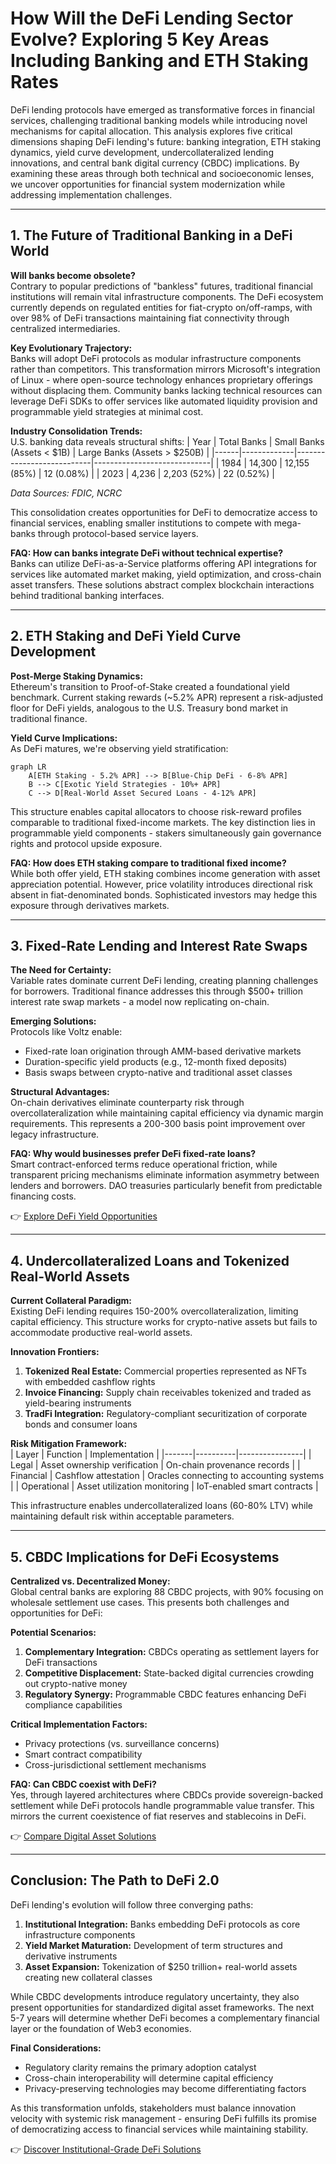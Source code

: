 # How Will the DeFi Lending Sector Evolve? Exploring 5 Key Areas Including Banking and ETH Staking Rates

DeFi lending protocols have emerged as transformative forces in financial services, challenging traditional banking models while introducing novel mechanisms for capital allocation. This analysis explores five critical dimensions shaping DeFi lending's future: banking integration, ETH staking dynamics, yield curve development, undercollateralized lending innovations, and central bank digital currency (CBDC) implications. By examining these areas through both technical and socioeconomic lenses, we uncover opportunities for financial system modernization while addressing implementation challenges.

---

## 1. The Future of Traditional Banking in a DeFi World

**Will banks become obsolete?**  
Contrary to popular predictions of "bankless" futures, traditional financial institutions will remain vital infrastructure components. The DeFi ecosystem currently depends on regulated entities for fiat-crypto on/off-ramps, with over 98% of DeFi transactions maintaining fiat connectivity through centralized intermediaries.

**Key Evolutionary Trajectory:**  
Banks will adopt DeFi protocols as modular infrastructure components rather than competitors. This transformation mirrors Microsoft's integration of Linux - where open-source technology enhances proprietary offerings without displacing them. Community banks lacking technical resources can leverage DeFi SDKs to offer services like automated liquidity provision and programmable yield strategies at minimal cost.

**Industry Consolidation Trends:**  
U.S. banking data reveals structural shifts:
| Year | Total Banks | Small Banks (Assets < $1B) | Large Banks (Assets > $250B) |
|------|-------------|---------------------------|-----------------------------|
| 1984 | 14,300      | 12,155 (85%)              | 12 (0.08%)                  |
| 2023 | 4,236       | 2,203 (52%)               | 22 (0.52%)                  |

*Data Sources: FDIC, NCRC*

This consolidation creates opportunities for DeFi to democratize access to financial services, enabling smaller institutions to compete with mega-banks through protocol-based service layers.

**FAQ: How can banks integrate DeFi without technical expertise?**  
Banks can utilize DeFi-as-a-Service platforms offering API integrations for services like automated market making, yield optimization, and cross-chain asset transfers. These solutions abstract complex blockchain interactions behind traditional banking interfaces.

---

## 2. ETH Staking and DeFi Yield Curve Development

**Post-Merge Staking Dynamics:**  
Ethereum's transition to Proof-of-Stake created a foundational yield benchmark. Current staking rewards (~5.2% APR) represent a risk-adjusted floor for DeFi yields, analogous to the U.S. Treasury bond market in traditional finance.

**Yield Curve Implications:**  
As DeFi matures, we're observing yield stratification:
```mermaid
graph LR
    A[ETH Staking - 5.2% APR] --> B[Blue-Chip DeFi - 6-8% APR]
    B --> C[Exotic Yield Strategies - 10%+ APR]
    C --> D[Real-World Asset Secured Loans - 4-12% APR]
```

This structure enables capital allocators to choose risk-reward profiles comparable to traditional fixed-income markets. The key distinction lies in programmable yield components - stakers simultaneously gain governance rights and protocol upside exposure.

**FAQ: How does ETH staking compare to traditional fixed income?**  
While both offer yield, ETH staking combines income generation with asset appreciation potential. However, price volatility introduces directional risk absent in fiat-denominated bonds. Sophisticated investors may hedge this exposure through derivatives markets.

---

## 3. Fixed-Rate Lending and Interest Rate Swaps

**The Need for Certainty:**  
Variable rates dominate current DeFi lending, creating planning challenges for borrowers. Traditional finance addresses this through $500+ trillion interest rate swap markets - a model now replicating on-chain.

**Emerging Solutions:**  
Protocols like Voltz enable:
- Fixed-rate loan origination through AMM-based derivative markets
- Duration-specific yield products (e.g., 12-month fixed deposits)
- Basis swaps between crypto-native and traditional asset classes

**Structural Advantages:**  
On-chain derivatives eliminate counterparty risk through overcollateralization while maintaining capital efficiency via dynamic margin requirements. This represents a 200-300 basis point improvement over legacy infrastructure.

**FAQ: Why would businesses prefer DeFi fixed-rate loans?**  
Smart contract-enforced terms reduce operational friction, while transparent pricing mechanisms eliminate information asymmetry between lenders and borrowers. DAO treasuries particularly benefit from predictable financing costs.

👉 [Explore DeFi Yield Opportunities](https://bit.ly/okx-bonus)

---

## 4. Undercollateralized Loans and Tokenized Real-World Assets

**Current Collateral Paradigm:**  
Existing DeFi lending requires 150-200% overcollateralization, limiting capital efficiency. This structure works for crypto-native assets but fails to accommodate productive real-world assets.

**Innovation Frontiers:**  
1. **Tokenized Real Estate:** Commercial properties represented as NFTs with embedded cashflow rights
2. **Invoice Financing:** Supply chain receivables tokenized and traded as yield-bearing instruments
3. **TradFi Integration:** Regulatory-compliant securitization of corporate bonds and consumer loans

**Risk Mitigation Framework:**  
| Layer | Function | Implementation |
|-------|----------|----------------|
| Legal | Asset ownership verification | On-chain provenance records |
| Financial | Cashflow attestation | Oracles connecting to accounting systems |
| Operational | Asset utilization monitoring | IoT-enabled smart contracts |

This infrastructure enables undercollateralized loans (60-80% LTV) while maintaining default risk within acceptable parameters.

---

## 5. CBDC Implications for DeFi Ecosystems

**Centralized vs. Decentralized Money:**  
Global central banks are exploring 88 CBDC projects, with 90% focusing on wholesale settlement use cases. This presents both challenges and opportunities for DeFi:

**Potential Scenarios:**  
1. **Complementary Integration:** CBDCs operating as settlement layers for DeFi transactions
2. **Competitive Displacement:** State-backed digital currencies crowding out crypto-native money
3. **Regulatory Synergy:** Programmable CBDC features enhancing DeFi compliance capabilities

**Critical Implementation Factors:**  
- Privacy protections (vs. surveillance concerns)
- Smart contract compatibility
- Cross-jurisdictional settlement mechanisms

**FAQ: Can CBDC coexist with DeFi?**  
Yes, through layered architectures where CBDCs provide sovereign-backed settlement while DeFi protocols handle programmable value transfer. This mirrors the current coexistence of fiat reserves and stablecoins in DeFi.

👉 [Compare Digital Asset Solutions](https://bit.ly/okx-bonus)

---

## Conclusion: The Path to DeFi 2.0

DeFi lending's evolution will follow three converging paths:
1. **Institutional Integration:** Banks embedding DeFi protocols as core infrastructure components
2. **Yield Market Maturation:** Development of term structures and derivative instruments
3. **Asset Expansion:** Tokenization of $250 trillion+ real-world assets creating new collateral classes

While CBDC developments introduce regulatory uncertainty, they also present opportunities for standardized digital asset frameworks. The next 5-7 years will determine whether DeFi becomes a complementary financial layer or the foundation of Web3 economies.

**Final Considerations:**  
- Regulatory clarity remains the primary adoption catalyst
- Cross-chain interoperability will determine capital efficiency
- Privacy-preserving technologies may become differentiating factors

As this transformation unfolds, stakeholders must balance innovation velocity with systemic risk management - ensuring DeFi fulfills its promise of democratizing access to financial services while maintaining stability.

👉 [Discover Institutional-Grade DeFi Solutions](https://bit.ly/okx-bonus)